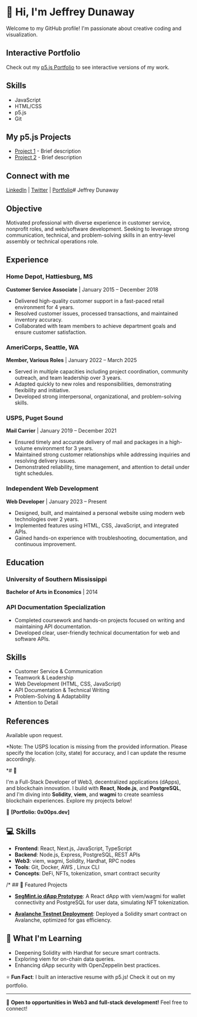# 👋 Hi, I'm Jeffrey Dunaway

Welcome to my GitHub profile! I'm passionate about creative coding and visualization.

## Interactive Portfolio
Check out my [p5.js Portfolio](https://jeffreydunaway.github.io/portfolio) to see interactive versions of my work.

## Skills
- JavaScript
- HTML/CSS
- p5.js
- Git

## My p5.js Projects
- [Project 1](https://github.com/jeffreydunaway/project1) - Brief description
- [Project 2](https://github.com/jeffreydunaway/project2) - Brief description

## Connect with me
[LinkedIn](#) | [Twitter](#) | [Portfolio](#)# Jeffrey Dunaway


## Objective

Motivated professional with diverse experience in customer service, nonprofit roles, and web/software development. Seeking to leverage strong communication, technical, and problem-solving skills in an entry-level assembly or technical operations role.

## Experience

### Home Depot, Hattiesburg, MS
**Customer Service Associate** | January 2015 – December 2018  
- Delivered high-quality customer support in a fast-paced retail environment for 4 years.  
- Resolved customer issues, processed transactions, and maintained inventory accuracy.  
- Collaborated with team members to achieve department goals and ensure customer satisfaction.

### AmeriCorps, Seattle, WA
**Member, Various Roles** | January 2022 – March 2025  
- Served in multiple capacities including project coordination, community outreach, and team leadership over 3 years.  
- Adapted quickly to new roles and responsibilities, demonstrating flexibility and initiative.  
- Developed strong interpersonal, organizational, and problem-solving skills.

### USPS, Puget Sound
**Mail Carrier** | January 2019 – December 2021  
- Ensured timely and accurate delivery of mail and packages in a high-volume environment for 3 years.  
- Maintained strong customer relationships while addressing inquiries and resolving delivery issues.  
- Demonstrated reliability, time management, and attention to detail under tight schedules.

### Independent Web Development
**Web Developer** | January 2023 – Present  
- Designed, built, and maintained a personal website using modern web technologies over 2 years.  
- Implemented features using HTML, CSS, JavaScript, and integrated APIs.  
- Gained hands-on experience with troubleshooting, documentation, and continuous improvement.

## Education

### University of Southern Mississippi
**Bachelor of Arts in Economics** | 2014

### API Documentation Specialization
- Completed coursework and hands-on projects focused on writing and maintaining API documentation.  
- Developed clear, user-friendly technical documentation for web and software APIs.

## Skills

- Customer Service & Communication  
- Teamwork & Leadership  
- Web Development (HTML, CSS, JavaScript)  
- API Documentation & Technical Writing  
- Problem-Solving & Adaptability  
- Attention to Detail

## References

Available upon request.

*Note: The USPS location is missing from the provided information. Please specify the location (city, state) for accuracy, and I can update the resume accordingly.

*# 👋

I'm a Full-Stack Developer of Web3, decentralized applications (dApps), and blockchain innovation. I build with **React**, **Node.js**, and **PostgreSQL**, and I'm diving into **Solidity**, **viem**, and **wagmi** to create seamless blockchain experiences. Explore my projects below!

🔗 **[Portfolio: 0x00ps.dev]**

## 💻 Skills
- **Frontend**: React, Next.js, JavaScript, TypeScript
- **Backend**: Node.js, Express, PostgreSQL, REST APIs
- **Web3**: viem, wagmi, Solidity, Hardhat, RPC nodes
- **Tools**: Git, Docker, AWS , Linux CLI
- **Concepts**: DeFi, NFTs, tokenization, smart contract security

/* ## 📌 Featured Projects
- **[SegMint.io dApp Prototype](https://github.com/yourusername/segmint-io)**: A React dApp with viem/wagmi for wallet connectivity and PostgreSQL for user data, simulating NFT tokenization.

- **[Avalanche Testnet Deployment](https://github.com/__/avalanche-testnet)**: Deployed a Solidity smart contract on Avalanche, optimized for gas efficiency.
## 🚀 What I'm Learning
- Deepening Solidity with Hardhat for secure smart contracts.
- Exploring viem for on-chain data queries.
- Enhancing dApp security with OpenZeppelin best practices.

⭐️ **Fun Fact**: I built an interactive resume with p5.js! Check it out on my portfolio.

---

📢 **Open to opportunities in Web3 and full-stack development!** Feel free to connect!
